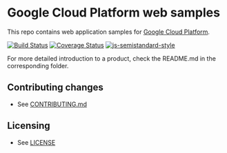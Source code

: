 # Google Cloud Platform web samples

This repo contains web application samples for [Google Cloud
Platform](https://cloud.google.com/).

[![Build
Status](https://travis-ci.org/GoogleCloudPlatform/web-docs-samples.svg?branch=master)](https://travis-ci.org/GoogleCloudPlatform/web-docs-samples)
[![Coverage Status](https://coveralls.io/repos/github/GoogleCloudPlatform/web-docs-samples/badge.svg?branch=HEAD)](https://coveralls.io/github/GoogleCloudPlatform/web-docs-samples?branch=HEAD)
[![js-semistandard-style](https://img.shields.io/badge/code%20style-semistandard-brightgreen.svg?style=flat-square)](https://github.com/Flet/semistandard)

For more detailed introduction to a product, check the README.md in the
corresponding folder.

## Contributing changes

* See [CONTRIBUTING.md](CONTRIBUTING.md)

## Licensing

* See [LICENSE](LICENSE)
